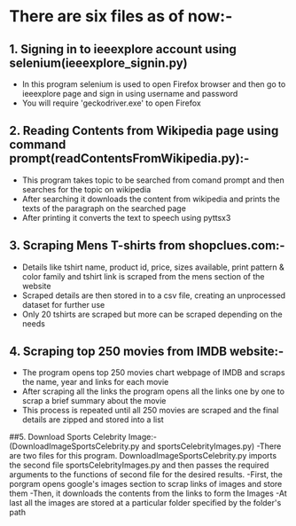 

# There are six files as of now:-
## 1. Signing in to ieeexplore account using selenium(ieeexplore_signin.py)
- In this program selenium is used to open Firefox browser and then go to ieeexplore page and sign in using username and password
- You will require 'geckodriver.exe' to open Firefox

## 2. Reading Contents from Wikipedia page using command prompt(readContentsFromWikipedia.py):-
- This program takes topic to be searched from comand prompt and then searches for the topic on wikipedia
- After searching it downloads the content from wikipedia and prints the texts of the paragraph on the searched page
- After printing it converts the text to speech using pyttsx3

## 3. Scraping Mens T-shirts from shopclues.com:-
- Details like tshirt name, product id, price, sizes available, print pattern & color family and tshirt link is scraped from the mens section of the website
- Scraped details are then stored in to a csv file, creating an unprocessed dataset for further use
- Only 20 tshirts are scraped but more can be scraped depending on the needs

## 4. Scraping top 250 movies from IMDB website:-
- The program opens top 250 movies chart webpage of IMDB and scraps the name, year and links for each movie
- After scraping all the links the program opens all the links one by one to scrap a brief summary about the movie
- This process is repeated until all 250 movies are scraped and the final details are zipped and stored into a list

##5. Download Sports Celebrity Image:- (DownloadImageSportsCelebrity.py and sportsCelebrityImages.py)
-There are two files for this program. DownloadImageSportsCelebrity.py imports the second file sportsCelebrityImages.py and then passes the required arguments to the functions of second file for the desired results.
-First, the porgram opens google's images section to scrap links of images and store them
-Then, it downloads the contents from the links to form the Images
-At last all the images are stored at a particular folder specified by the folder's path
